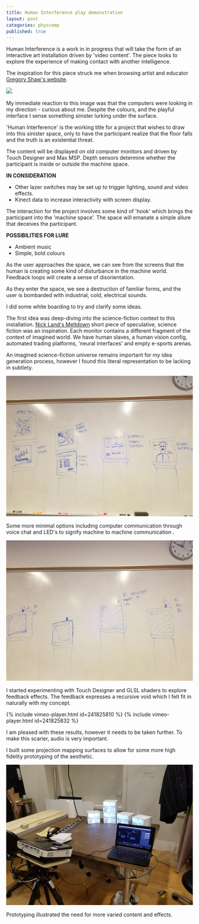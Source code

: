 ```yaml
---
title: Human Interference play demonstration
layout: post
categories: physcomp
published: true
---
```


Human Interference is a work in in progress that will take the form of an interactive art installation driven by 'video content'. The piece looks to explore the experience of making contact with another intelligence.

The inspiration for this piece struck me when browsing artist and educator [Gregory Shaw's website](http://moodvector.com).

![](http://moodvector.com/acfc/acfc_installation.jpg)

My immediate reaction to this image was that the computers were looking in my direction - curious about me. Despite the colours, and the playful interface I sense something sinister lurking under the surface.

'Human Interference' is the working title for a project that wishes to draw into this sinister space, only to have the participant realize that the floor falls and the truth is an existential threat.

The content will be displayed on old computer monitors and driven by Touch Designer and Max MSP. Depth sensors determine whether the participant is inside or outside the machine space.  

**IN CONSIDERATION**

* Other lazer switches may be set up to trigger lighting, sound and video effects.
*  Kinect data to increase interactivity with screen display.

The interaction for the project involves some kind of 'hook' which brings the participant into the 'machine space'. The space will emanate a simple allure that deceives the participant.

**POSSIBILITIES FOR LURE**
* Ambient music
* Simple, bold colours

As the user approaches the space, we can see from the screens that the human is creating some kind of disturbance in the machine world. Feedback loops will create a sense of disorientation.

As they enter the space, we see a destruction of familiar forms, and the user is bombarded with industrial, cold, electrical sounds.

I did some white boarding to try and clarify some ideas.

The first idea was deep-diving into the science-fiction context to this installation. [Nick Land's Meltdown](ccru.net/swarm1/1_melt.htm) short piece of speculative, science fiction was an inspiration. Each monitor contains a different fragment of the context of imagined world. We have human slaves, a human vision config, automated trading platforms, 'neural interfaces' and empty e-sports arenas.

An imagined science-fiction universe remains important for my idea generation process, however I found this literal representation to be lacking in subtlety.

![](/blog/assets/human_interference_process/1.jpg)

Some more minimal options including computer communication through voice chat and LED's to signify machine to machine communication .

![](/blog/assets/human_interference_process/2.jpg)

I started experimenting with Touch Designer and GLSL shaders to explore feedback effects. The feedback expresses a recursive void which I felt fit in naturally with my concept.

{% include vimeo-player.html id=241825810 %}
{% include vimeo-player.html id=241825832 %}

I am pleased with these results, however it needs to be taken further. To make this scarier, audio is very important.

I built some projection mapping surfaces to allow for some more high fidelity prototyping of the aesthetic.


![](/blog/assets/modular_projector/11.jpg)

Prototyping illustrated the need for more varied content and effects.
